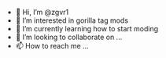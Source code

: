 - 👋 Hi, I’m @zgvr1
- 👀 I’m interested in gorilla tag mods
- 🌱 I’m currently learning how to start moding
- 💞️ I’m looking to collaborate on ...
- 📫 How to reach me ...

<!---
zgvr1/zgvr1 is a ✨ special ✨ repository because its `README.md` (this file) appears on your GitHub profile.
You can click the Preview link to take a look at your changes.
--->
